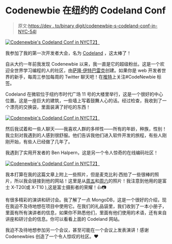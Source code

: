 # Codenewbie 在纽约的 Codeland Conf

> 原文:[https://dev . to/binary digit/codenewbie-s-codeland-conf-in-NYC-54l](https://dev.to/binarydigit/codenewbie-s-codeland-conf-in-nyc-54l)

[![Codenewbie's Codeland Conf in NYC](../Images/4b29bc96087cb64323c60950946b373e.png)T2】](https://res.cloudinary.com/practicaldev/image/fetch/s--3L3qF3F7--/c_limit%2Cf_auto%2Cfl_progressive%2Cq_auto%2Cw_880/https://binarydigit.io/content/images/2018/12/Codeland-badge.jpg)

我参加了我的第一次开发者大会，名为 [Codeland](http://codelandconf.com/) ，这太棒了！

自从大约一年前我发现 Codenewbie 以来，我一直是它的超级粉丝。这是一个欢迎全世界学习编程的人的社区，由[萨隆·伊特巴雷克](https://twitter.com/saronyitbarek)创建。如果你是 web 开发者世界的新手，每周三参加每周的 Twitter 聊天吧！在[推特](https://twitter.com/codenewbies)上关注#CodeNewbie 标签。

Codeland 在微软位于纽约市时代广场 11 号的大楼里举行，这是一个很好的中心位置。这是一座巨大的建筑，一些墙上写着鼓舞人心的话。经过检查，我收到了一个漂亮的交换袋，里面装满了好吃的东西！

[![Codenewbie's Codeland Conf in NYC](../Images/721f7379dfa5e24b28dd1bf799558730.png)T2】](https://res.cloudinary.com/practicaldev/image/fetch/s--JSGji4jC--/c_limit%2Cf_auto%2Cfl_progressive%2Cq_auto%2Cw_880/https://binarydigit.io/content/images/2018/12/Swag.jpg)

然后我试着和一些人聊天——我喜欢人群的多样性——所有的年龄，种族，性别！我立刻对我遇到的人感到很舒服。他们告诉我他们进入软件开发的旅程，有些人刚刚开始，有些人已经做了几年了。

我遇到了实用开发者的 Ben Halpern，这是另一个令人惊奇的在线编码社区！

[![Codenewbie's Codeland Conf in NYC](../Images/e4d98a3c34e34969375b44acdf6258c3.png)T2】](https://res.cloudinary.com/practicaldev/image/fetch/s--4PL-mvaH--/c_limit%2Cf_auto%2Cfl_progressive%2Cq_auto%2Cw_880/https://binarydigit.io/content/images/2018/12/Codland2018-01.jpg)

我本打算在我的这篇文章上附上一些照片，但是麦克比利·西拍了一些很棒的照片，所以我会链接到他的网站！这里是从[周五](https://www.mcbilly.com/gallery/codeland-2018-day-1/)和[周六](https://www.mcbilly.com/gallery/codeland-2018-day-2/)的照片！我注意到他用的是富士 X-T20(或 X-T10 ),这是富士摄影者的荣耀！👍📷

有很多精彩的演讲和研讨会。我了解了一点 MongoDB，这是一个很好的介绍，现在我迫不及待地想在项目中使用它。在我们的礼品袋里，我们收到了一本小册子，里面有所有演讲者的信息，如果你不熟悉他们，里面有他们使用的术语，还有来自讲座和研讨会的信息。你可以看看上面的 Codeland 网站。

我迫不及待地想参加另一个会议，甚至可能在一个会议上发表演讲！感谢 Codenewbies 创造了一个令人惊叹的社区。❤️